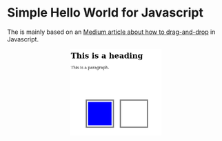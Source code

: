 
# Simple Hello World for Javascript

The is mainly based on an [Medium article about how to drag-and-drop](https://medium.com/quick-code/simple-javascript-drag-drop-d044d8c5bed5) in Javascript.

<p align="center">
  <img height="200" src="./demo.png">
</p>


